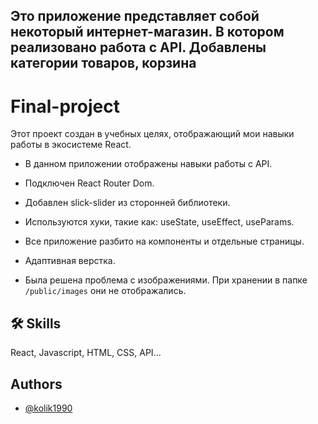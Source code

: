 ## Это приложение представляет собой некоторый интернет-магазин. В котором реализовано работа с API. Добавлены категории товаров, корзина

# Final-project
Этот проект создан в учебных целях, отображающий мои навыки работы в экосистеме React.
 
 - В данном приложении отображены навыки работы с API. 
 
 - Подключен React Router Dom.
 
 - Добавлен slick-slider из сторонней библиотеки.
 
-  Используются хуки, такие как: useState, useEffect, useParams.

 - Все приложение разбито на компоненты и отдельные страницы.

 - Адаптивная верстка.

 - Была решена проблема с изображениями. При хранении в папке `/public/images` они не отображались.

## 🛠 Skills
React, Javascript, HTML, CSS, API...


## Authors

- [@kolik1990](https://www.github.com/kolik1990)

